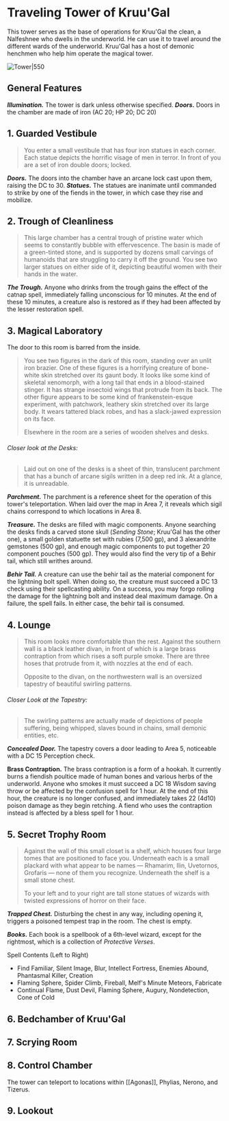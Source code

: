 # Traveling Tower of Kruu'Gal
This tower serves as the base of operations for Kruu'Gal the clean, a Nalfeshnee who dwells in the underworld. He can use it to travel around the different wards of the underworld. Kruu'Gal has a host of demonic henchmen who help him operate the magical tower.

![Tower|550](https://raw.githubusercontent.com/ZuishinGit/homebrew/master/Images/My%20Maps/towerKruu'Gal_38x37.png)

## General Features
***Illumination.*** The tower is dark unless otherwise specified.
***Doors.*** Doors in the chamber are made of iron (AC 20; HP 20; DC 20)


## 1. Guarded Vestibule

> You enter a small vestibule that has four iron statues in each corner. Each statue depicts the horrific visage of men in terror. In front of you are a set of iron double doors; locked.

***Doors.*** The doors into the chamber have an arcane lock cast upon them, raising the DC to 30.
***Statues.*** The statues are inanimate until commanded to strike by one of the fiends in the tower, in which case they rise and mobilize.

## 2. Trough of Cleanliness
> This large chamber has a central trough of pristine water which seems to constantly bubble with effervescence. The basin is made of a green-tinted stone, and is supported by dozens small carvings of humanoids that are struggling to carry it off the ground. You see two larger statues on either side of it, depicting beautiful women with their hands in the water.

***The Trough.*** Anyone who drinks from the trough gains the effect of the catnap spell, immediately falling unconscious for 10 minutes. At the end of these 10 minutes, a creature also is restored as if they had been affected by the lesser restoration spell. 

## 3. Magical Laboratory
The door to this room is barred from the inside.

> You see two figures in the dark of this room, standing over an unlit iron brazier. One of these figures is a horrifying creature of bone-white skin stretched over its gaunt body. It looks like some kind of skeletal xenomorph, with a long tail that ends in a blood-stained stinger. It has strange insectoid wings that protrude from its back. The other figure appears to be some kind of frankenstein-esque experiment, with patchwork, leathery skin stretched over its large body. It wears tattered black robes, and has a slack-jawed expression on its face.
>
> Elsewhere in the room are a series of wooden shelves and desks.

###### Closer look at the Desks:

> Laid out on one of the desks is a sheet of thin, translucent parchment that has a bunch of arcane sigils written in a deep red ink. At a glance, it is unreadable. 

***Parchment.*** The parchment is a reference sheet for the operation of this tower's teleportation. When laid over the map in Area 7, it reveals which sigil chains correspond to which locations in Area 8.

***Treasure.*** The desks are filled with magic components. Anyone searching the desks finds a carved stone skull (*Sending Stone*; Kruu'Gal has the other one), a small golden statuette set with rubies (7,500 gp), and 3 alexandrite gemstones (500 gp), and enough magic components to put together 20 component pouches (500 gp). They would also find the very tip of a Behir tail, which still writhes around. 

***Behir Tail.*** A creature can use the behir tail as the material component for the lightning bolt spell. When doing so, the creature must succeed a DC 13 check using their spellcasting ability. On a success, you may forgo rolling the damage for the lightning bolt and instead deal maximum damage. On a failure, the spell fails. In either case, the behir tail is consumed. 

## 4. Lounge

> This room looks more comfortable than the rest. Against the southern wall is a black leather divan, in front of which is a large brass contraption from which rises a soft purple smoke. There are three hoses that protrude from it, with nozzles at the end of each. 
> 
> Opposite to the divan, on the northwestern wall is an oversized tapestry of beautiful swirling patterns.

###### Closer Look at the Tapestry:
> The swirling patterns are actually made of depictions of people suffering, being whipped, slaves bound in chains, small demonic entities, etc.

***Concealed Door.*** The tapestry covers a door leading to Area 5, noticeable with a DC 15 Perception check.

**Brass Contraption.** The brass contraption is a form of a hookah. It currently burns a fiendish poultice made of human bones and various herbs of the underworld. Anyone who smokes it must succeed a DC 18 Wisdom saving throw or be affected by the confusion spell for 1 hour. At the end of this hour, the creature is no longer confused, and immediately takes 22 (4d10) poison damage as they begin retching. A fiend who uses the contraption instead is affected by a bless spell for 1 hour.

## 5. Secret Trophy Room

> Against the wall of this small closet is a shelf, which houses four large tomes that are positioned to face you. Underneath each is a small plackard with what appear to be names — Rhamarim, Ilin, Uvetornos, Grofaris — none of them you recognize. Underneath the shelf is a small stone chest.
>
> To your left and to your right are tall stone statues of wizards with twisted expressions of horror on their face.  

***Trapped Chest.*** Disturbing the chest in any way, including opening it, triggers a poisoned tempest trap in the room. The chest is empty.

***Books.*** Each book is a spellbook of a 6th-level wizard, except for the rightmost, which is a collection of *Protective Verses*.

Spell Contents (Left to Right)

- Find Familiar, Silent Image, Blur, Intellect Fortress, Enemies Abound, Phantasmal Killer, Creation
- Flaming Sphere, Spider Climb, Fireball, Melf's Minute Meteors, Fabricate
- Continual Flame, Dust Devil, Flaming Sphere, Augury, Nondetection, Cone of Cold

## 6. Bedchamber of Kruu'Gal

## 7. Scrying Room

## 8. Control Chamber

The tower can teleport to locations within [[Agonas]], Phylias, Nerono, and Tizerus.

## 9. Lookout
